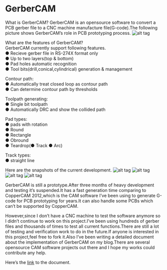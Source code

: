 # GerberCAM
What is GerberCAM?
GerberCAM is an opensource software to convert a PCB gerber file to a CNC machine manufacture file(G-code).The following picture shows GerberCAM’s role in PCB prototyping process.
![alt tag](https://github.com/malichao/GerberCAM/blob/master/snapshot/explain.jpg)

What are the features of GerberCAM?  
GerberCAM currently support following features.  
● Recieve gerber file in RS-274X format only  
● Up to two layers(top & bottom)  
● Pad holes automatic recognition  
● Tool bits(drill,conical,cylindrical) generation & management  

Contour path:  
    ● Automatically treat closed loop as contour path  
    ● Can determine contour path by thresholds  

Toolpath generating:  
    ● Single bit toolpath  
    ● Automatically DRC and show the collided path  

Pad types:  
    ● pads with rotation  
    ● Round  
    ● Rectangle  
    ● Obround  
    ● Teardrop(● Track   ● Arc)  
    
Track types:  
    ● straight line  
  
Here are the snapshots of the current development.
![alt tag](https://github.com/malichao/GerberCAM/blob/master/snapshot/GerberCAM_V07_Test1.png)
![alt tag](https://github.com/malichao/GerberCAM/blob/master/snapshot/GerberCAM_V07_Test2.png)
![alt tag](https://github.com/malichao/GerberCAM/blob/master/snapshot/GerberCAM_V07_Setting.png)
![alt tag](https://github.com/malichao/GerberCAM/blob/master/snapshot/GerberCAM_V07_Tool_Library.png)

GerberCAM is still a prototype.After three months of heavy development and testing it’s suspended.It has a fast generation time comparing to CopperCAM 2012,which is the CAM software I’ve been using to generate G-code for PCB prototyping for years.It can also handle some PCBs which can’t be supported by CopperCAM.  

However,since I don’t have a CNC machine to test the software anymore so I didn’t continue to work on this project.I’ve been using hundreds of gerber files and thousands of times to test all current functions.There are still a lot of testing and verification work to do in the future.If anyone is interested in this project,feel free to fork it.Also I’ve been writing a detailed document about the implementation of GerberCAM on my blog.There are several opensource CAM software projects out there and I hope my works could contribute any help.  

Here’s the [link](http://lichaoma.com/2015/11/14/gerbercam-a-pcb-tool-path-generator/) to the document.
